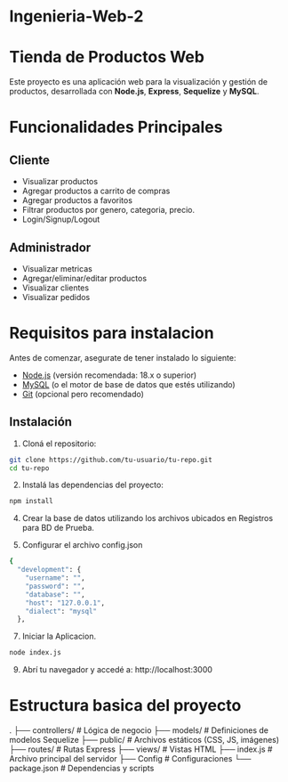 # Ingenieria-Web-2
# Tienda de Productos Web

Este proyecto es una aplicación web para la visualización y gestión de productos, desarrollada con **Node.js**, **Express**, **Sequelize** y **MySQL**. 

# Funcionalidades Principales

## Cliente
- Visualizar productos
- Agregar productos a carrito de compras
- Agregar productos a favoritos
- Filtrar productos por genero, categoria, precio.
- Login/Signup/Logout
## Administrador
- Visualizar metricas
- Agregar/eliminar/editar productos
- Visualizar clientes
- Visualizar pedidos

# Requisitos para instalacion

Antes de comenzar, asegurate de tener instalado lo siguiente:

- [Node.js](https://nodejs.org/) (versión recomendada: 18.x o superior)
- [MySQL](https://www.mysql.com/) (o el motor de base de datos que estés utilizando)
- [Git](https://git-scm.com/) (opcional pero recomendado)

## Instalación

1. Cloná el repositorio:

```bash
git clone https://github.com/tu-usuario/tu-repo.git
cd tu-repo
```

2. Instalá las dependencias del proyecto:
```bash
npm install
```
4. Crear la base de datos utilizando los archivos ubicados en Registros para BD de Prueba.

5. Configurar el archivo config.json
```bash
{
  "development": {
    "username": "",
    "password": "",
    "database": "",
    "host": "127.0.0.1",
    "dialect": "mysql"
  },
```

7. Iniciar la Aplicacion.
```bash
node index.js
```

9. Abrí tu navegador y accedé a: http://localhost:3000


# Estructura basica del proyecto 
.
├── controllers/        # Lógica de negocio
├── models/             # Definiciones de modelos Sequelize
├── public/             # Archivos estáticos (CSS, JS, imágenes)
├── routes/             # Rutas Express
├── views/              # Vistas HTML
├── index.js            # Archivo principal del servidor
├── Config              # Configuraciones
└── package.json        # Dependencias y scripts
  

